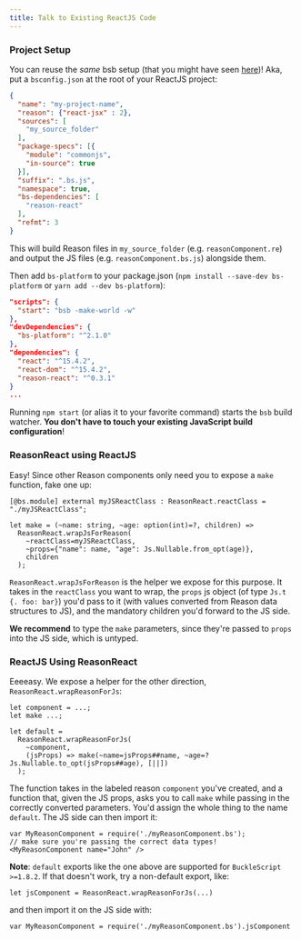 ```yaml
---
title: Talk to Existing ReactJS Code
---
```


### Project Setup

You can reuse the _same_ bsb setup (that you might have seen [here](installation.md#bsb))! Aka, put a `bsconfig.json` at the root of your ReactJS project:

```json
{
  "name": "my-project-name",
  "reason": {"react-jsx" : 2},
  "sources": [
    "my_source_folder"
  ],
  "package-specs": [{
    "module": "commonjs",
    "in-source": true
  }],
  "suffix": ".bs.js",
  "namespace": true,
  "bs-dependencies": [
    "reason-react"
  ],
  "refmt": 3
}
```

This will build Reason files in `my_source_folder` (e.g. `reasonComponent.re`) and output the JS files (e.g. `reasonComponent.bs.js`) alongside them.

Then add `bs-platform` to your package.json (`npm install --save-dev bs-platform` or `yarn add --dev bs-platform`):

```json
"scripts": {
  "start": "bsb -make-world -w"
},
"devDependencies": {
  "bs-platform": "^2.1.0"
},
"dependencies": {
  "react": "^15.4.2",
  "react-dom": "^15.4.2",
  "reason-react": "^0.3.1"
}
...
```

Running `npm start` (or alias it to your favorite command) starts the `bsb` build watcher. **You don't have to touch your existing JavaScript build configuration**!

### ReasonReact using ReactJS

Easy! Since other Reason components only need you to expose a `make` function, fake one up:

```reason
[@bs.module] external myJSReactClass : ReasonReact.reactClass = "./myJSReactClass";

let make = (~name: string, ~age: option(int)=?, children) =>
  ReasonReact.wrapJsForReason(
    ~reactClass=myJSReactClass,
    ~props={"name": name, "age": Js.Nullable.from_opt(age)},
    children
  );
```

`ReasonReact.wrapJsForReason` is the helper we expose for this purpose. It takes in the `reactClass` you want to wrap, the `props` js object (of type `Js.t {. foo: bar}`) you'd pass to it (with values converted from Reason data structures to JS), and the mandatory children you'd forward to the JS side.

**We recommend** to type the `make` parameters, since they're passed to `props` into the JS side, which is untyped.

### ReactJS Using ReasonReact

Eeeeasy. We expose a helper for the other direction, `ReasonReact.wrapReasonForJs`:

```reason
let component = ...;
let make ...;

let default =
  ReasonReact.wrapReasonForJs(
    ~component,
    (jsProps) => make(~name=jsProps##name, ~age=?Js.Nullable.to_opt(jsProps##age), [||])
  );
```

The function takes in the labeled reason `component` you've created, and a function that, given the JS props, asks you to call `make` while passing in the correctly converted parameters. You'd assign the whole thing to the name `default`. The JS side can then import it:

```
var MyReasonComponent = require('./myReasonComponent.bs');
// make sure you're passing the correct data types!
<MyReasonComponent name="John" />
```

**Note**: `default` exports like the one above are supported for `BuckleScript >=1.8.2`. If that doesn't work, try a non-default export, like:

```reason
let jsComponent = ReasonReact.wrapReasonForJs(...)
```

and then import it on the JS side with:

```
var MyReasonComponent = require('./myReasonComponent.bs').jsComponent
```
